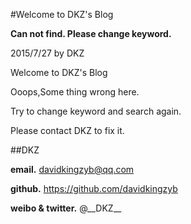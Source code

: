 #Welcome to DKZ's Blog

**Can not find. Please change keyword.**

2015/7/27 by DKZ 


Welcome to DKZ's Blog

Ooops,Some thing wrong here.

Try to change keyword and search again.

Please contact DKZ to fix it.

##DKZ

**email.** davidkingzyb@qq.com

**github.** https://github.com/davidkingzyb

**weibo & twitter.** @\_\_DKZ\_\_